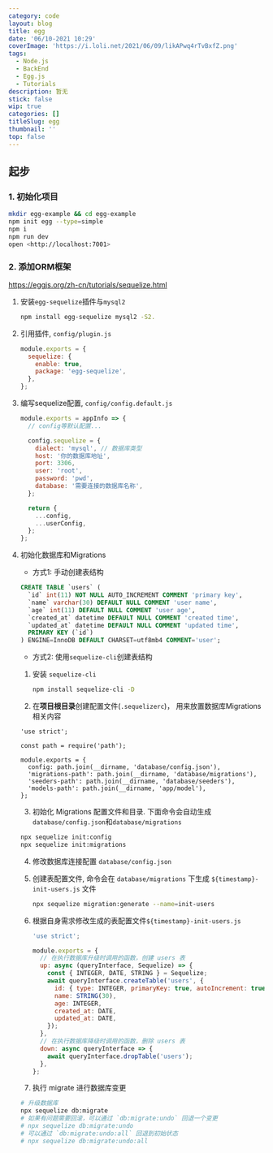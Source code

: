 ```yaml
---
category: code
layout: blog
title: egg
date: '06/10-2021 10:29'
coverImage: 'https://i.loli.net/2021/06/09/likAPwq4rTvBxfZ.png'
tags:
  - Node.js
  - BackEnd
  - Egg.js
  - Tutorials
description: 暂无
stick: false
wip: true
categories: []
titleSlug: egg
thumbnail: ''
top: false
---
```


## 起步

### 1. 初始化项目

```bash
mkdir egg-example && cd egg-example
npm init egg --type=simple
npm i
npm run dev
open <http://localhost:7001>
```

### 2. 添加ORM框架

https://eggjs.org/zh-cn/tutorials/sequelize.html

1. 安装`egg-sequelize`插件与`mysql2`

   ```bash
   npm install egg-sequelize mysql2 -S2. 
   ```

2. 引用插件,  `config/plugin.js`

   ```js
   module.exports = {
     sequelize: {
       enable: true,
       package: 'egg-sequelize',
     },
   };
   ```

3. 编写sequelize配置, `config/config.default.js`

   ```js
   module.exports = appInfo => {
     // config等默认配置...
   
     config.sequelize = {
       dialect: 'mysql', // 数据库类型
       host: '你的数据库地址',
       port: 3306,
       user: 'root',
       password: 'pwd',
       database: '需要连接的数据库名称',
     };
   
     return {
       ...config,
       ...userConfig,
     };
   };
   ```

4. 初始化数据库和Migrations

   + 方式1: 手动创建表结构

   ```sql
   CREATE TABLE `users` (
     `id` int(11) NOT NULL AUTO_INCREMENT COMMENT 'primary key',
     `name` varchar(30) DEFAULT NULL COMMENT 'user name',
     `age` int(11) DEFAULT NULL COMMENT 'user age',
     `created_at` datetime DEFAULT NULL COMMENT 'created time',
     `updated_at` datetime DEFAULT NULL COMMENT 'updated time',
     PRIMARY KEY (`id`)
   ) ENGINE=InnoDB DEFAULT CHARSET=utf8mb4 COMMENT='user';
   ```

   + 方式2: 使用`sequelize-cli`创建表结构

   	1. 安装 `sequelize-cli`

       ```bash
       npm install sequelize-cli -D
       ```

   	2. 在**项目根目录**创建配置文件(`.sequelizerc`)， 用来放置数据库Migrations相关内容

     ```text
     'use strict';
     
     const path = require('path');
     
     module.exports = {
       config: path.join(__dirname, 'database/config.json'),
       'migrations-path': path.join(__dirname, 'database/migrations'),
       'seeders-path': path.join(__dirname, 'database/seeders'),
       'models-path': path.join(__dirname, 'app/model'),
     };
     ```

   	3. 初始化 Migrations 配置文件和目录. 下面命令会自动生成`database/config.json`和`database/migrations`

     ```bash
     npx sequelize init:config
     npx sequelize init:migrations
     ```

   	4. 修改数据库连接配置 `database/config.json`

   	5. 创建表配置文件, 命令会在 `database/migrations` 下生成 `${timestamp}-init-users.js` 文件

       ```bash
       npx sequelize migration:generate --name=init-users
       ```

   	6. 根据自身需求修改生成的表配置文件`${timestamp}-init-users.js`

       ```jsx
       'use strict';
       
       module.exports = {
         // 在执行数据库升级时调用的函数，创建 users 表
         up: async (queryInterface, Sequelize) => {
           const { INTEGER, DATE, STRING } = Sequelize;
           await queryInterface.createTable('users', {
             id: { type: INTEGER, primaryKey: true, autoIncrement: true },
             name: STRING(30),
             age: INTEGER,
             created_at: DATE,
             updated_at: DATE,
           });
         },
         // 在执行数据库降级时调用的函数，删除 users 表
         down: async queryInterface => {
           await queryInterface.dropTable('users');
         },
       };
       ```

   	7. 执行 migrate 进行数据库变更

     ```bash
     # 升级数据库
     npx sequelize db:migrate
     # 如果有问题需要回滚，可以通过 `db:migrate:undo` 回退一个变更
     # npx sequelize db:migrate:undo
     # 可以通过 `db:migrate:undo:all` 回退到初始状态
     # npx sequelize db:migrate:undo:all
     ```

   


